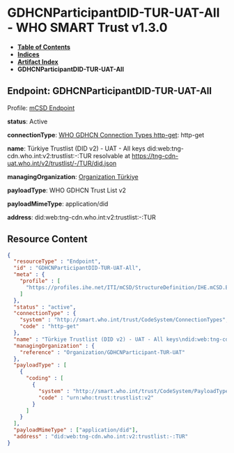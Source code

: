 # GDHCNParticipantDID-TUR-UAT-All - WHO SMART Trust v1.3.0

* [**Table of Contents**](toc.md)
* [**Indices**](indices.md)
* [**Artifact Index**](artifacts.md)
* **GDHCNParticipantDID-TUR-UAT-All**

## Endpoint: GDHCNParticipantDID-TUR-UAT-All

Profile: [mCSD Endpoint](https://profiles.ihe.net/ITI/mCSD/4.0.0/StructureDefinition-IHE.mCSD.Endpoint.html)

**status**: Active

**connectionType**: [WHO GDHCN Connection Types http-get](CodeSystem-ConnectionTypes.md#ConnectionTypes-http-get): http-get

**name**: Türkiye Trustlist (DID v2) - UAT - All keys did:web:tng-cdn.who.int:v2:trustlist:-:TUR resolvable at https://tng-cdn-uat.who.int/v2/trustlist/-/TUR/did.json

**managingOrganization**: [Organization Türkiye](Organization-GDHCNParticipant-TUR-UAT.md)

**payloadType**: WHO GDHCN Trust List v2

**payloadMimeType**: application/did

**address**: did:web:tng-cdn.who.int:v2:trustlist:-:TUR



## Resource Content

```json
{
  "resourceType" : "Endpoint",
  "id" : "GDHCNParticipantDID-TUR-UAT-All",
  "meta" : {
    "profile" : [
      "https://profiles.ihe.net/ITI/mCSD/StructureDefinition/IHE.mCSD.Endpoint"
    ]
  },
  "status" : "active",
  "connectionType" : {
    "system" : "http://smart.who.int/trust/CodeSystem/ConnectionTypes",
    "code" : "http-get"
  },
  "name" : "Türkiye Trustlist (DID v2) - UAT - All keys\ndid:web:tng-cdn.who.int:v2:trustlist:-:TUR\nresolvable at https://tng-cdn-uat.who.int/v2/trustlist/-/TUR/did.json",
  "managingOrganization" : {
    "reference" : "Organization/GDHCNParticipant-TUR-UAT"
  },
  "payloadType" : [
    {
      "coding" : [
        {
          "system" : "http://smart.who.int/trust/CodeSystem/PayloadTypes",
          "code" : "urn:who:trust:trustlist:v2"
        }
      ]
    }
  ],
  "payloadMimeType" : ["application/did"],
  "address" : "did:web:tng-cdn.who.int:v2:trustlist:-:TUR"
}

```
